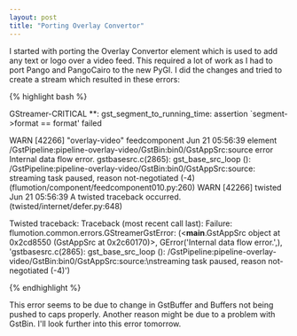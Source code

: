 ```yaml
---
layout: post
title: "Porting Overlay Convertor"
---
```


I started with porting the Overlay Convertor element which is used to add any text or logo over a video feed. This required a lot of work as I had to port Pango and PangoCairo to the new PyGI. I did the changes and tried to create a stream which resulted in these errors:

{% highlight bash %}

GStreamer-CRITICAL **: gst_segment_to_running_time: assertion `segment->format == format' failed

WARN  [42266] "overlay-video"                  feedcomponent     Jun 21 05:56:39      element /GstPipeline:pipeline-overlay-video/GstBin:bin0/GstAppSrc:source error Internal data flow error. gstbasesrc.c(2865): gst_base_src_loop (): /GstPipeline:pipeline-overlay-video/GstBin:bin0/GstAppSrc:source:
streaming task paused, reason not-negotiated (-4) (flumotion/component/feedcomponent010.py:260)
WARN  [42266]                                  twisted           Jun 21 05:56:39      A twisted traceback occurred. (twisted/internet/defer.py:648)

Twisted traceback:
Traceback (most recent call last):
Failure: flumotion.common.errors.GStreamerGstError: (<__main__.GstAppSrc object at 0x2cd8550 (GstAppSrc at 0x2c60170)>, GError('Internal data flow error.',), 'gstbasesrc.c(2865): gst_base_src_loop (): /GstPipeline:pipeline-overlay-video/GstBin:bin0/GstAppSrc:source:\nstreaming task paused, reason not-negotiated (-4)')

{% endhighlight %}

This error seems to be due to change in GstBuffer and Buffers not being pushed to caps properly. Another reason might be due to a problem with GstBin. I'll look further into this error tomorrow.
